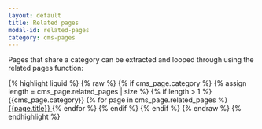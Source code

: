```yaml
---
layout: default
title: Related pages
modal-id: related-pages
category: cms-pages
---
```

Pages that share a category can be extracted and looped through using the related pages function:

{% highlight liquid %}
{% raw %}
{% if cms_page.category %}
 {% assign length = cms_page.related_pages | size  %}
  {% if length > 1 %}
   <span class="title">{{cms_page.category}}</span>
   {% for page in cms_page.related_pages %}
    <a class="{% if page.title == cms_page.title %}active{% endif %}" href="/pages/{{ page.uri }}">
     {{page.title}}
    </a>
   {% endfor %}
  {% endif %}
{% endif %}
{% endraw %}
{% endhighlight %}